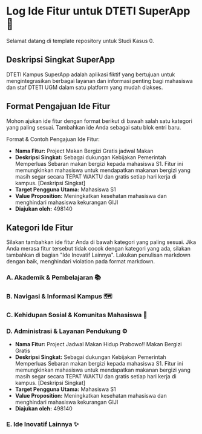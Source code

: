 # Log Ide Fitur untuk DTETI SuperApp 🚀

Selamat datang di template repository untuk Studi Kasus 0.

## Deskripsi Singkat SuperApp

DTETI Kampus SuperApp adalah aplikasi fiktif yang bertujuan untuk mengintegrasikan berbagai layanan dan informasi penting bagi mahasiswa dan staf DTETI UGM dalam satu platform yang mudah diakses.

## Format Pengajuan Ide Fitur

Mohon ajukan ide fitur dengan format berikut di bawah salah satu kategori yang paling sesuai.
Tambahkan ide Anda sebagai satu blok entri baru.

Format & Contoh Pengajuan Ide Fitur:

- **Nama Fitur:** Project Makan Bergizi Gratis jadwal Makan
- **Deskripsi Singkat:** Sebagai dukungan Kebijakan Pemerintah Memperluas Sebaran makan bergizi kepada mahasiswa S1. Fitur ini memungkinkan mahasiswa untuk mendapatkan makanan bergizi yang masih segar secara TEPAT WAKTU dan gratis setiap hari kerja di kampus. [Deskripsi Singkat]
- **Target Pengguna Utama:** Mahasiswa S1
- **Value Proposition:** Meningkatkan kesehatan mahasiswa dan menghindari mahasiswa kekurangan GIJI
- **Diajukan oleh:** 498140

## Kategori Ide Fitur

Silakan tambahkan ide fitur Anda di bawah kategori yang paling sesuai. Jika Anda merasa fitur tersebut tidak cocok dengan kategori yang ada, silakan tambahkan di bagian "Ide Inovatif Lainnya". Lakukan penulisan markdown dengan baik, menghindari violation pada format markdown.

### A. Akademik & Pembelajaran 📚

<!-- START MENAMBAHKAN DI SINI -->

<!-- BERHENTI MENAMBAHKAN DI SINI -->

### B. Navigasi & Informasi Kampus 🗺️

<!-- START MENAMBAHKAN DI SINI -->

<!-- BERHENTI MENAMBAHKAN DI SINI -->

### C. Kehidupan Sosial & Komunitas Mahasiswa 🤝

<!-- START MENAMBAHKAN DI SINI -->

<!-- BERHENTI MENAMBAHKAN DI SINI -->

### D. Administrasi & Layanan Pendukung ⚙️

<!-- START MENAMBAHKAN DI SINI -->

- **Nama Fitur:** Project Jadwal Makan Hidup Prabowo!! Makan Bergizi Gratis
- **Deskripsi Singkat:** Sebagai dukungan Kebijakan Pemerintah Memperluas Sebaran makan bergizi kepada mahasiswa S1. Fitur ini memungkinkan mahasiswa untuk mendapatkan makanan bergizi yang masih segar secara TEPAT WAKTU dan gratis setiap hari kerja di kampus. [Deskripsi Singkat]
- **Target Pengguna Utama:** Mahasiswa S1
- **Value Proposition:** Meningkatkan kesehatan mahasiswa dan menghindari mahasiswa kekurangan GIJI
- **Diajukan oleh:** 498140

<!-- BERHENTI MENAMBAHKAN DI SINI -->

### E. Ide Inovatif Lainnya ✨

<!-- START MENAMBAHKAN DI SINI -->
<!-- BERHENTI MENAMBAHKAN DI SINI -->
